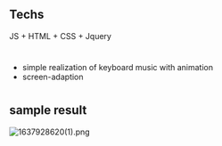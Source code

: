 ## Techs

JS + HTML + CSS + Jquery 
# 
* simple realization of keyboard music with animation
* screen-adaption
#
## sample result


![1637928620(1).png](https://i.loli.net/2021/11/26/kt9EuRoAHDOMFGr.png)

